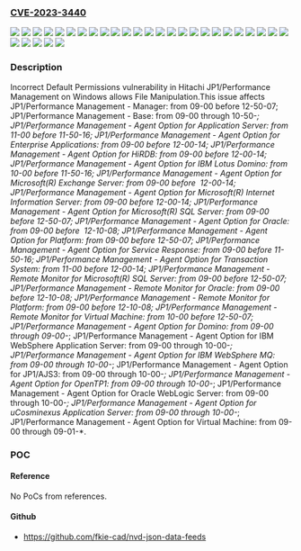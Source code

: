 ### [CVE-2023-3440](https://cve.mitre.org/cgi-bin/cvename.cgi?name=CVE-2023-3440)
![](https://img.shields.io/static/v1?label=Product&message=JP1%2FPerformance%20Management%20-%20Agent%20Option%20for%20Application%20Server&color=blue)
![](https://img.shields.io/static/v1?label=Product&message=JP1%2FPerformance%20Management%20-%20Agent%20Option%20for%20Domino&color=blue)
![](https://img.shields.io/static/v1?label=Product&message=JP1%2FPerformance%20Management%20-%20Agent%20Option%20for%20Enterprise%20Applications&color=blue)
![](https://img.shields.io/static/v1?label=Product&message=JP1%2FPerformance%20Management%20-%20Agent%20Option%20for%20HiRDB&color=blue)
![](https://img.shields.io/static/v1?label=Product&message=JP1%2FPerformance%20Management%20-%20Agent%20Option%20for%20IBM%20Lotus%20Domino&color=blue)
![](https://img.shields.io/static/v1?label=Product&message=JP1%2FPerformance%20Management%20-%20Agent%20Option%20for%20IBM%20WebSphere%20Application%20Server&color=blue)
![](https://img.shields.io/static/v1?label=Product&message=JP1%2FPerformance%20Management%20-%20Agent%20Option%20for%20IBM%20WebSphere%20MQ&color=blue)
![](https://img.shields.io/static/v1?label=Product&message=JP1%2FPerformance%20Management%20-%20Agent%20Option%20for%20JP1%2FAJS3&color=blue)
![](https://img.shields.io/static/v1?label=Product&message=JP1%2FPerformance%20Management%20-%20Agent%20Option%20for%20Microsoft(R)%20Exchange%20Server&color=blue)
![](https://img.shields.io/static/v1?label=Product&message=JP1%2FPerformance%20Management%20-%20Agent%20Option%20for%20Microsoft(R)%20Internet%20Information%20Server&color=blue)
![](https://img.shields.io/static/v1?label=Product&message=JP1%2FPerformance%20Management%20-%20Agent%20Option%20for%20Microsoft(R)%20SQL%20Server&color=blue)
![](https://img.shields.io/static/v1?label=Product&message=JP1%2FPerformance%20Management%20-%20Agent%20Option%20for%20OpenTP1&color=blue)
![](https://img.shields.io/static/v1?label=Product&message=JP1%2FPerformance%20Management%20-%20Agent%20Option%20for%20Oracle%20WebLogic%20Server&color=blue)
![](https://img.shields.io/static/v1?label=Product&message=JP1%2FPerformance%20Management%20-%20Agent%20Option%20for%20Oracle&color=blue)
![](https://img.shields.io/static/v1?label=Product&message=JP1%2FPerformance%20Management%20-%20Agent%20Option%20for%20Platform&color=blue)
![](https://img.shields.io/static/v1?label=Product&message=JP1%2FPerformance%20Management%20-%20Agent%20Option%20for%20Service%20Response&color=blue)
![](https://img.shields.io/static/v1?label=Product&message=JP1%2FPerformance%20Management%20-%20Agent%20Option%20for%20Transaction%20System&color=blue)
![](https://img.shields.io/static/v1?label=Product&message=JP1%2FPerformance%20Management%20-%20Agent%20Option%20for%20Virtual%20Machine&color=blue)
![](https://img.shields.io/static/v1?label=Product&message=JP1%2FPerformance%20Management%20-%20Agent%20Option%20for%20uCosminexus%20Application%20Server&color=blue)
![](https://img.shields.io/static/v1?label=Product&message=JP1%2FPerformance%20Management%20-%20Base&color=blue)
![](https://img.shields.io/static/v1?label=Product&message=JP1%2FPerformance%20Management%20-%20Manager&color=blue)
![](https://img.shields.io/static/v1?label=Product&message=JP1%2FPerformance%20Management%20-%20Remote%20Monitor%20for%20Microsoft(R)%20SQL%20Server&color=blue)
![](https://img.shields.io/static/v1?label=Product&message=JP1%2FPerformance%20Management%20-%20Remote%20Monitor%20for%20Oracle&color=blue)
![](https://img.shields.io/static/v1?label=Product&message=JP1%2FPerformance%20Management%20-%20Remote%20Monitor%20for%20Platform&color=blue)
![](https://img.shields.io/static/v1?label=Product&message=JP1%2FPerformance%20Management%20-%20Remote%20Monitor%20for%20Virtual%20Machine&color=blue)
![](https://img.shields.io/static/v1?label=Version&message=09-00%3C%3D%2009-00-*%20&color=brighgreen)
![](https://img.shields.io/static/v1?label=Version&message=09-00%3C%3D%2009-01-*%20&color=brighgreen)
![](https://img.shields.io/static/v1?label=Version&message=09-00%3C%3D%2010-00-*%20&color=brighgreen)
![](https://img.shields.io/static/v1?label=Version&message=09-00%3C%3D%2010-50-*%20&color=brighgreen)
![](https://img.shields.io/static/v1?label=Vulnerability&message=CWE-276%20Incorrect%20Default%20Permissions&color=brighgreen)

### Description

Incorrect Default Permissions vulnerability in Hitachi JP1/Performance Management on Windows allows File Manipulation.This issue affects JP1/Performance Management - Manager: from 09-00 before 12-50-07; JP1/Performance Management - Base: from 09-00 through 10-50-*; JP1/Performance Management - Agent Option for Application Server: from 11-00 before 11-50-16; JP1/Performance Management - Agent Option for Enterprise Applications: from 09-00 before 12-00-14; JP1/Performance Management - Agent Option for HiRDB: from 09-00 before 12-00-14; JP1/Performance Management - Agent Option for IBM Lotus Domino: from 10-00 before 11-50-16; JP1/Performance Management - Agent Option for Microsoft(R) Exchange Server: from 09-00 before  12-00-14; JP1/Performance Management - Agent Option for Microsoft(R) Internet Information Server: from 09-00 before 12-00-14; JP1/Performance Management - Agent Option for Microsoft(R) SQL Server: from 09-00 before 12-50-07; JP1/Performance Management - Agent Option for Oracle: from 09-00 before  12-10-08; JP1/Performance Management - Agent Option for Platform: from 09-00 before 12-50-07; JP1/Performance Management - Agent Option for Service Response: from 09-00 before 11-50-16; JP1/Performance Management - Agent Option for Transaction System: from 11-00 before 12-00-14; JP1/Performance Management - Remote Monitor for Microsoft(R) SQL Server: from 09-00 before 12-50-07; JP1/Performance Management - Remote Monitor for Oracle: from 09-00 before 12-10-08; JP1/Performance Management - Remote Monitor for Platform: from 09-00 before 12-10-08; JP1/Performance Management - Remote Monitor for Virtual Machine: from 10-00 before 12-50-07; JP1/Performance Management - Agent Option for Domino: from 09-00 through 09-00-*; JP1/Performance Management - Agent Option for IBM WebSphere Application Server: from 09-00 through 10-00-*; JP1/Performance Management - Agent Option for IBM WebSphere MQ: from 09-00 through 10-00-*; JP1/Performance Management - Agent Option for JP1/AJS3: from 09-00 through 10-00-*; JP1/Performance Management - Agent Option for OpenTP1: from 09-00 through 10-00-*; JP1/Performance Management - Agent Option for Oracle WebLogic Server: from 09-00 through 10-00-*; JP1/Performance Management - Agent Option for uCosminexus Application Server: from 09-00 through 10-00-*; JP1/Performance Management - Agent Option for Virtual Machine: from 09-00 through 09-01-*.

### POC

#### Reference
No PoCs from references.

#### Github
- https://github.com/fkie-cad/nvd-json-data-feeds

